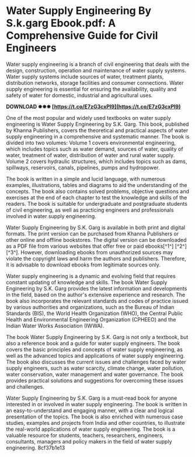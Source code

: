 
 
# Water Supply Engineering By S.k.garg Ebook.pdf: A Comprehensive Guide for Civil Engineers
 
Water supply engineering is a branch of civil engineering that deals with the design, construction, operation and maintenance of water supply systems. Water supply systems include sources of water, treatment plants, distribution networks, storage facilities and consumer connections. Water supply engineering is essential for ensuring the availability, quality and safety of water for domestic, industrial and agricultural uses.
 
**DOWNLOAD ✸✸✸ [https://t.co/E7zG3cxPI9](https://t.co/E7zG3cxPI9)**


 
One of the most popular and widely used textbooks on water supply engineering is Water Supply Engineering by S.K. Garg. This book, published by Khanna Publishers, covers the theoretical and practical aspects of water supply engineering in a comprehensive and systematic manner. The book is divided into two volumes: Volume 1 covers environmental engineering, which includes topics such as water demand, sources of water, quality of water, treatment of water, distribution of water and rural water supply. Volume 2 covers hydraulic structures, which includes topics such as dams, spillways, reservoirs, canals, pipelines, pumps and hydropower.
 
The book is written in a simple and lucid language, with numerous examples, illustrations, tables and diagrams to aid the understanding of the concepts. The book also contains solved problems, objective questions and exercises at the end of each chapter to test the knowledge and skills of the readers. The book is suitable for undergraduate and postgraduate students of civil engineering, as well as practicing engineers and professionals involved in water supply engineering.
 
Water Supply Engineering by S.K. Garg is available in both print and digital formats. The print version can be purchased from Khanna Publishers or other online and offline bookstores. The digital version can be downloaded as a PDF file from various websites that offer free or paid ebooks[^1^] [^2^] [^3^]. However, downloading ebooks from unauthorized sources may violate the copyright laws and harm the authors and publishers. Therefore, it is advisable to download ebooks from legitimate sources only.
  
Water supply engineering is a dynamic and evolving field that requires constant updating of knowledge and skills. The book Water Supply Engineering by S.K. Garg provides the latest information and developments in the field, based on the author's extensive experience and research. The book also incorporates the relevant standards and codes of practice issued by various authorities and organizations, such as the Bureau of Indian Standards (BIS), the World Health Organization (WHO), the Central Public Health and Environmental Engineering Organization (CPHEEO) and the Indian Water Works Association (IWWA).
 
The book Water Supply Engineering by S.K. Garg is not only a textbook, but also a reference book and a guide for water supply engineers. The book covers the basic principles and concepts of water supply engineering, as well as the advanced topics and applications of water supply engineering. The book also discusses the current issues and challenges faced by water supply engineers, such as water scarcity, climate change, water pollution, water conservation, water management and water governance. The book provides practical solutions and suggestions for overcoming these issues and challenges.
 
Water Supply Engineering by S.K. Garg is a must-read book for anyone interested in or involved in water supply engineering. The book is written in an easy-to-understand and engaging manner, with a clear and logical presentation of the topics. The book is also enriched with numerous case studies, examples and projects from India and other countries, to illustrate the real-world applications of water supply engineering. The book is a valuable resource for students, teachers, researchers, engineers, consultants, managers and policy makers in the field of water supply engineering.
 8cf37b1e13
 
